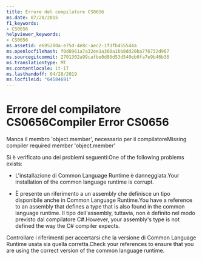 ```yaml
---
title: Errore del compilatore CS0656
ms.date: 07/20/2015
f1_keywords:
- CS0656
helpviewer_keywords:
- CS0656
ms.assetid: e695280a-e75d-4e8c-aec2-1f3fb455544a
ms.openlocfilehash: f0d8961a7a32ee1a360a1bb8dd20ba776732d967
ms.sourcegitcommit: 2701302a99cafbe0d86d53d540eb0fa7e9b46b36
ms.translationtype: MT
ms.contentlocale: it-IT
ms.lasthandoff: 04/28/2019
ms.locfileid: "64584691"
---
```

# <a name="compiler-error-cs0656"></a><span data-ttu-id="afb22-102">Errore del compilatore CS0656</span><span class="sxs-lookup"><span data-stu-id="afb22-102">Compiler Error CS0656</span></span>
<span data-ttu-id="afb22-103">Manca il membro 'object.member', necessario per il compilatore</span><span class="sxs-lookup"><span data-stu-id="afb22-103">Missing compiler required member 'object.member'</span></span>  
  
 <span data-ttu-id="afb22-104">Si è verificato uno dei problemi seguenti:</span><span class="sxs-lookup"><span data-stu-id="afb22-104">One of the following problems exists:</span></span>  
  
- <span data-ttu-id="afb22-105">L'installazione di Common Language Runtime è danneggiata.</span><span class="sxs-lookup"><span data-stu-id="afb22-105">Your installation of the common language runtime is corrupt.</span></span>  
  
- <span data-ttu-id="afb22-106">È presente un riferimento a un assembly che definisce un tipo disponibile anche in Common Language Runtime.</span><span class="sxs-lookup"><span data-stu-id="afb22-106">You have a reference to an assembly that defines a type that is also found in the common language runtime.</span></span> <span data-ttu-id="afb22-107">Il tipo dell'assembly, tuttavia, non è definito nel modo previsto dal compilatore C#.</span><span class="sxs-lookup"><span data-stu-id="afb22-107">However, your assembly's type is not defined the way the C# compiler expects.</span></span>  
  
 <span data-ttu-id="afb22-108">Controllare i riferimenti per accertarsi che la versione di Common Language Runtime usata sia quella corretta.</span><span class="sxs-lookup"><span data-stu-id="afb22-108">Check your references to ensure that you are using the correct version of the common language runtime.</span></span>
